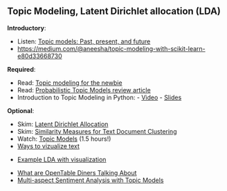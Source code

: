 Topic Modeling, Latent Dirichlet allocation (LDA)
----

__Introductory__:

- Listen: [Topic models: Past, present, and future](https://www.oreilly.com/ideas/topic-models-past-present-and-future)
- https://medium.com/@aneesha/topic-modeling-with-scikit-learn-e80d33668730

__Required__:

- Read: [Topic modeling for the newbie](http://radar.oreilly.com/2015/05/topic-modeling-for-the-newbie.html)
- Read: [Probabilistic Topic Models review article](https://www.cs.princeton.edu/~blei/papers/Blei2012.pdf)
- Introduction to Topic Modeling in Python:
        - [Video](https://www.youtube.com/watch?v=BuMu-bdoVrU)
        - [Slides](http://chdoig.github.io/pygotham-topic-modeling/#/) 

__Optional__:

- Skim: [Latent Dirichlet Allocation](http://www.jmlr.org/papers/volume3/blei03a/blei03a.pdf)
- Skim: [Similarity Measures for Text Document Clustering](http://citeseerx.ist.psu.edu/viewdoc/download?doi=10.1.1.332.4480&rep=rep1&type=pdf)
- Watch: [Topic Models](http://videolectures.net/mlss09uk_blei_tm/) (1.5 hours!)
- [Ways to vizualize text](https://github.com/JasonKessler/Scattertext-PyData)
+ [Example LDA with visualization](http://nbviewer.jupyter.org/github/bmabey/hacker_news_topic_modelling/blob/master/HN%20Topic%20Model%20Talk.ipynb#topic=0&lambda=1&term=)
- [What are OpenTable Diners Talking About](http://www.slideshare.net/SudeepDasPhD/chicago-june19sudeepdas)
- [Multi-aspect Sentiment Analysis with Topic Models](https://www.cs.cornell.edu/home/cardie/papers/masa-sentire-2011.pdf)